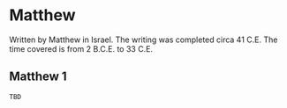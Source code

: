 # Matthew

Written by Matthew in Israel. The writing was completed circa 41 C.E. The time covered is from 2 B.C.E. to 33 C.E.

## Matthew 1

```
TBD
```



